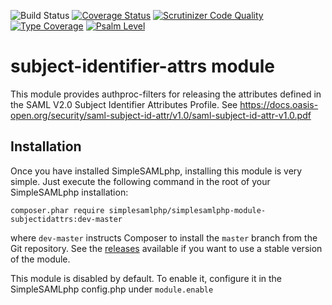 ![Build Status](https://github.com/simplesamlphp/simplesamlphp-module-subjectidattrs/workflows/CI/badge.svg?branch=master)
[![Coverage Status](https://codecov.io/gh/simplesamlphp/simplesamlphp-module-subjectidattrs/branch/master/graph/badge.svg)](https://codecov.io/gh/simplesamlphp/simplesamlphp-module-subjectidattrs)
[![Scrutinizer Code Quality](https://scrutinizer-ci.com/g/simplesamlphp/simplesamlphp-module-subjectidattrs/badges/quality-score.png?branch=master)](https://scrutinizer-ci.com/g/simplesamlphp/simplesamlphp-module-subjectidattrs/?branch=master)
[![Type Coverage](https://shepherd.dev/github/simplesamlphp/simplesamlphp-module-subjectidattrs/coverage.svg)](https://shepherd.dev/github/simplesamlphp/simplesamlphp-module-subjectidattrs)
[![Psalm Level](https://shepherd.dev/github/simplesamlphp/simplesamlphp-module-subjectidattrs/level.svg)](https://shepherd.dev/github/simplesamlphp/simplesamlphp-module-subjectidattrs)

subject-identifier-attrs module
===============================

This module provides authproc-filters for releasing the attributes defined in the SAML V2.0 Subject Identifier Attributes Profile.
See https://docs.oasis-open.org/security/saml-subject-id-attr/v1.0/saml-subject-id-attr-v1.0.pdf

Installation
------------

Once you have installed SimpleSAMLphp, installing this module is very simple. Just execute the following
command in the root of your SimpleSAMLphp installation:

```
composer.phar require simplesamlphp/simplesamlphp-module-subjectidattrs:dev-master
```

where `dev-master` instructs Composer to install the `master` branch from the Git repository. See the
[releases](https://github.com/simplesamlphp/simplesamlphp-module-subjectidattrs/releases) available if you
want to use a stable version of the module.

This module is disabled by default. To enable it, configure it in the SimpleSAMLphp config.php under `module.enable`
